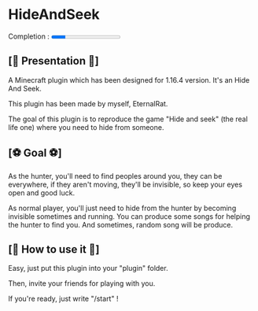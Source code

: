 # HideAndSeek

Completion : <progress max="100" value="20"> 20% </progress>

## [📖 Presentation 📖]

A Minecraft plugin which has been designed for 1.16.4 version.
It's an Hide And Seek.

This plugin has been made by myself, EternalRat.

The goal of this plugin is to reproduce the game "Hide and seek" (the real life one) where you need to hide from someone.

## [⚽ Goal ⚽]

As the hunter, you'll need to find peoples around you, they can be everywhere, if they aren't moving, they'll be invisible, so keep your eyes open and good luck.

As normal player, you'll just need to hide from the hunter by becoming invisible sometimes and running. You can produce some songs for helping the hunter to find you. And sometimes, random song will be produce.

## [🔨 How to use it 🔨]

Easy, just put this plugin into your "plugin" folder.

Then, invite your friends for playing with you.

If you're ready, just write "/start" !